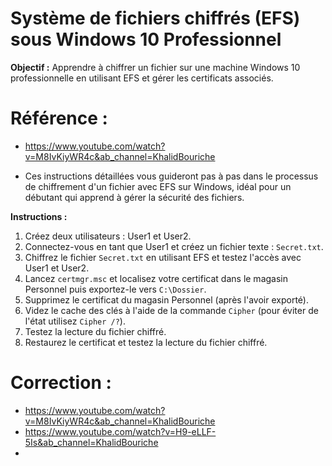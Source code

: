 # Système de fichiers chiffrés (EFS) sous Windows 10 Professionnel

**Objectif :** Apprendre à chiffrer un fichier sur une machine Windows 10 professionnelle en utilisant EFS et gérer les certificats associés.
# Référence :
- https://www.youtube.com/watch?v=M8IvKiyWR4c&ab_channel=KhalidBouriche

- Ces instructions détaillées vous guideront pas à pas dans le processus de chiffrement d'un fichier avec EFS sur Windows, idéal pour un débutant qui apprend à gérer la sécurité des fichiers.

**Instructions :**
1. Créez deux utilisateurs : User1 et User2.
2. Connectez-vous en tant que User1 et créez un fichier texte : `Secret.txt`.
3. Chiffrez le fichier `Secret.txt` en utilisant EFS et testez l'accès avec User1 et User2.
4. Lancez `certmgr.msc` et localisez votre certificat dans le magasin Personnel puis exportez-le vers `C:\Dossier`.
5. Supprimez le certificat du magasin Personnel (après l'avoir exporté).
6. Videz le cache des clés à l'aide de la commande `Cipher` (pour éviter de l'état utilisez `Cipher /?`).
7. Testez la lecture du fichier chiffré.
8. Restaurez le certificat et testez la lecture du fichier chiffré.


# Correction :

- https://www.youtube.com/watch?v=M8IvKiyWR4c&ab_channel=KhalidBouriche
- https://www.youtube.com/watch?v=H9-eLLF-5Is&ab_channel=KhalidBouriche
- 
